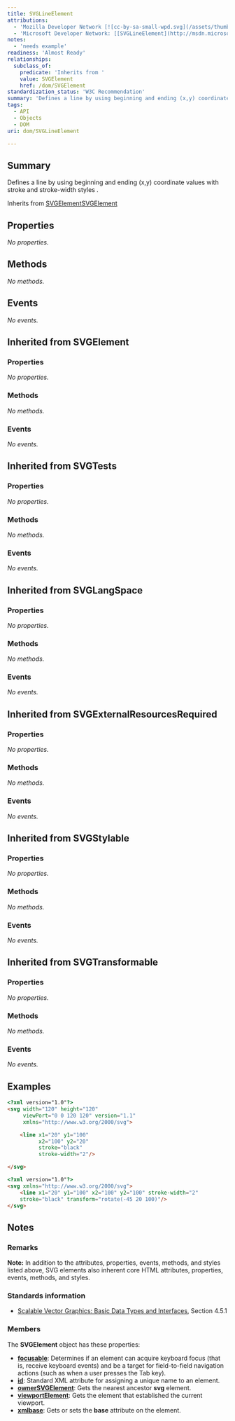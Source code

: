 ```yaml
---
title: SVGLineElement
attributions:
  - 'Mozilla Developer Network [![cc-by-sa-small-wpd.svg](/assets/thumb/8/8c/cc-by-sa-small-wpd.svg/120px-cc-by-sa-small-wpd.svg.png)](http://creativecommons.org/licenses/by-sa/3.0/us/): [[SVGLineElement](https://developer.mozilla.org/en-US/docs/Web/SVG/Element/line) Article]'
  - 'Microsoft Developer Network: [[SVGLineElement](http://msdn.microsoft.com/en-us/library/ie/ff972079(v=vs.85).aspx) Article]'
notes:
  - 'needs example'
readiness: 'Almost Ready'
relationships:
  subclass_of:
    predicate: 'Inherits from '
    value: SVGElement
    href: /dom/SVGElement
standardization_status: 'W3C Recommendation'
summary: 'Defines a line by using beginning and ending (x,y) coordinate values with stroke and stroke-width styles .'
tags:
  - API
  - Objects
  - DOM
uri: dom/SVGLineElement

---
```

## <span>Summary</span>

Defines a line by using beginning and ending (x,y) coordinate values with stroke and stroke-width styles .

Inherits from [SVGElement](/dom/SVGElement)[SVGElement](/dom/SVGElement)

## <span>Properties</span>

*No properties.*

## <span>Methods</span>

*No methods.*

## <span>Events</span>

*No events.*

## <span>Inherited from SVGElement</span>

### <span>Properties</span>

*No properties.*

### <span>Methods</span>

*No methods.*

### <span>Events</span>

*No events.*

## <span>Inherited from SVGTests</span>

### <span>Properties</span>

*No properties.*

### <span>Methods</span>

*No methods.*

### <span>Events</span>

*No events.*

## <span>Inherited from SVGLangSpace</span>

### <span>Properties</span>

*No properties.*

### <span>Methods</span>

*No methods.*

### <span>Events</span>

*No events.*

## <span>Inherited from SVGExternalResourcesRequired</span>

### <span>Properties</span>

*No properties.*

### <span>Methods</span>

*No methods.*

### <span>Events</span>

*No events.*

## <span>Inherited from SVGStylable</span>

### <span>Properties</span>

*No properties.*

### <span>Methods</span>

*No methods.*

### <span>Events</span>

*No events.*

## <span>Inherited from SVGTransformable</span>

### <span>Properties</span>

*No properties.*

### <span>Methods</span>

*No methods.*

### <span>Events</span>

*No events.*

## <span>Examples</span>

``` html
<?xml version="1.0"?>
<svg width="120" height="120"
     viewPort="0 0 120 120" version="1.1"
     xmlns="http://www.w3.org/2000/svg">

    <line x1="20" y1="100"
          x2="100" y2="20"
          stroke="black"
          stroke-width="2"/>

</svg>
```

``` html
<?xml version="1.0"?>
<svg xmlns="http://www.w3.org/2000/svg">
    <line x1="20" y1="100" x2="100" y2="100" stroke-width="2"
    stroke="black" transform="rotate(-45 20 100)"/>
</svg>
```

## <span>Notes</span>

### <span>Remarks</span>

**Note:** In addition to the attributes, properties, events, methods, and styles listed above, SVG elements also inherent core HTML attributes, properties, events, methods, and styles.

### <span>Standards information</span>

-   [Scalable Vector Graphics: Basic Data Types and Interfaces](http://go.microsoft.com/fwlink/p/?linkid=204732), Section 4.5.1

### <span>Members</span>

The **SVGElement** object has these properties:

-   [**focusable**](/svg/properties/focusable): Determines if an element can acquire keyboard focus (that is, receive keyboard events) and be a target for field-to-field navigation actions (such as when a user presses the Tab key).
-   [**id**](/svg/properties/id): Standard XML attribute for assigning a unique name to an element.
-   [**ownerSVGElement**](/svg/properties/ownerSVGElement): Gets the nearest ancestor **svg** element.
-   [**viewportElement**](/svg/properties/viewportElement): Gets the element that established the current viewport.
-   [**xmlbase**](/svg/properties/xmlbase): Gets or sets the **base** attribute on the element.
